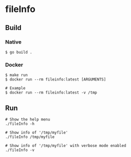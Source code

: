 # fileInfo
## Build
### Native
```
$ go build .
```

### Docker
```
$ make run
$ docker run --rm fileinfo:latest [ARGUMENTS]

# Example
$ docker run --rm fileinfo:latest -v /tmp
```

## Run
```
# Show the help menu
./fileInfo -h

# Show info of '/tmp/myfile'
./fileInfo /tmp/myfile

# Show info of '/tmp/myfile' with verbose mode enabled
./fileInfo -v
```